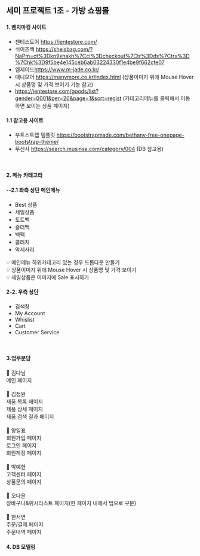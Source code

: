 
세미 프로젝트 1조 - 가방 쇼핑몰
-----------------------------

#### 1. 벤치마킹 사이트
* 젠테스토어 <https://jentestore.com/>
* 쉬이즈백 <https://sheisbag.com/?NaPm=ct%3Dkn9xhakh%7Cci%3Dcheckout%7Ctr%3Dds%7Ctrx%3D%7Chk%3D9f5be4e145ceb6ab03224330f1e4be9f662cfe07>
* 엠제이드<https://www.m-jade.co.kr/>
* 매니모어 <https://manymore.co.kr/index.html> (상품이미지 위에 Mouse Hover 시 상품명 및 가격 보이기 기능 참고)
* <https://jentestore.com/goods/list?gender=0001&per=20&page=1&sort=regist> (카테고리메뉴를 클릭해서 이동하면 보이는 상품 페이지)
#### 1.1 참고용 사이트
* 부트스트랩 템플릿 <https://bootstrapmade.com/bethany-free-onepage-bootstrap-theme/>
* 무신사 <https://search.musinsa.com/category/004> (DB 참고용)
<br>

#### 2. 메뉴 카테고리
#### --2.1 좌측 상단 메인메뉴

* Best 상품
* 세일상품
* 토트백
* 숄더백
* 백팩
* 클러치
* 악세사리
 
💡 메인메뉴 하위카테고리 있는 경우 드롭다운 만들기<br>
💡 상품이미지 위에 Mouse Hover 시 상품명 및 가격 보이기<br>
💡 세일상품은 이미지에 Sale 표시하기<br>
    
#### 2-2. 우측 상단
* 검색창
* My Account
* Whislist
* Cart
* Customer Service
<br>

#### 3.업무분담

🚩 김다님<br>
  메인 페이지<br>
<br>
🧡 김정완<br>
  제품 목록 페이지<br>
  제품 상세 페이지<br>
  제품 검색 결과 페이지<br>
<br>
💛 양일표<br>
   회원가입 페이지<br>
  로그인 페이지<br>
  회원계정 페이지<br>
<br>
💚 박예현<br>
  고객센터 페이지<br>
  상품문의 페이지<br>
<br>
💙 오다윤<br>
  장바구니&위시리스트 페이지(한 페이지 내에서 탭으로 구분)<br>
<br>
💜 한서연<br>
  주문/결제 페이지<br>
  주문내역 페이지<br>


#### 4. DB 모델링

